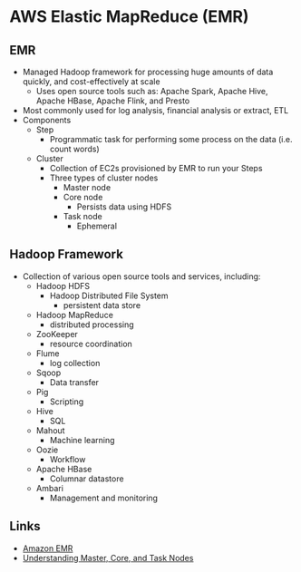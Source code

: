 # AWS Elastic MapReduce (EMR)

## EMR

* Managed Hadoop framework for processing huge amounts of data quickly, and cost-effectively at scale
	- Uses open source tools such as: Apache Spark, Apache Hive, Apache HBase, Apache Flink, and Presto
* Most commonly used for log analysis, financial analysis or extract, ETL
* Components
	- Step
		- Programmatic task for performing some process on the data (i.e. count words)
	- Cluster
		- Collection of EC2s provisioned by EMR to run your Steps
		- Three types of cluster nodes
			- Master node
			- Core node
				- Persists data using HDFS
			- Task node
				- Ephemeral


## Hadoop Framework

* Collection of various open source tools and services, including:
	- Hadoop HDFS
		- Hadoop Distributed File System
			- persistent data store
	- Hadoop MapReduce
		- distributed processing
	- ZooKeeper
		- resource coordination
	- Flume
		- log collection
	- Sqoop
		- Data transfer
	- Pig
		- Scripting
	- Hive
		- SQL
	- Mahout
		- Machine learning
	- Oozie
		- Workflow
	- Apache HBase
		- Columnar datastore
	- Ambari
		- Management and monitoring


## Links

* [Amazon EMR](https://aws.amazon.com/emr/)
* [Understanding Master, Core, and Task Nodes](https://docs.aws.amazon.com/emr/latest/ManagementGuide/emr-master-core-task-nodes.html)
